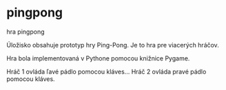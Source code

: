 # pingpong
hra pingpong

Úložisko obsahuje prototyp hry Ping-Pong. Je to hra pre viacerých hráčov.

Hra bola implementovaná v Pythone pomocou knižnice Pygame.

Hráč 1 ovláda ľavé pádlo pomocou kláves... Hráč 2 ovláda pravé pádlo pomocou kláves.
